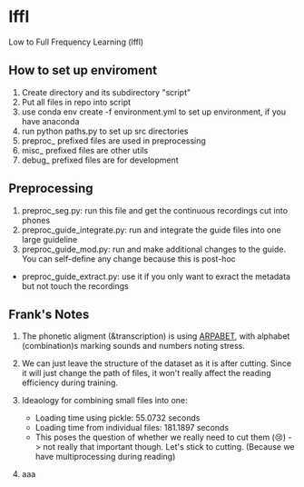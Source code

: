 # lffl
Low to Full Frequency Learning (lffl)



## How to set up enviroment
1. Create directory and its subdirectory "script"
2. Put all files in repo into script
3. use conda env create -f environment.yml to set up environment, if you have anaconda
4. run python paths.py to set up src directories
5. preproc_ prefixed files are used in preprocessing
6. misc_ prefixed files are other utils
7. debug_ prefixed files are for development


## Preprocessing
1. preproc_seg.py: run this file and get the continuous recordings cut into phones  
2. preproc_guide_integrate.py: run and integrate the guide files into one large guideline  
3. preproc_guide_mod.py: run and make additional changes to the guide. You can self-define any change because this is post-hoc  
- preproc_guide_extract.py: use it if you only want to exract the metadata but not touch the recordings



## Frank's Notes
1. The phonetic aligment (&transcription) is using [ARPABET](https://en.wikipedia.org/wiki/ARPABET), with alphabet (combination)s marking sounds and numbers noting stress. 

2. We can just leave the structure of the dataset as it is after cutting. Since it will just change the path of files, it won't really affect the reading efficiency during training. 

3. Ideaology for combining small files into one:   
    - Loading time using pickle: 55.0732 seconds
    - Loading time from individual files: 181.1897 seconds
    - This poses the question of whether we really need to cut them (😢) -> not really that important though. Let's stick to cutting. (Because we have multiprocessing during reading)
4. aaa